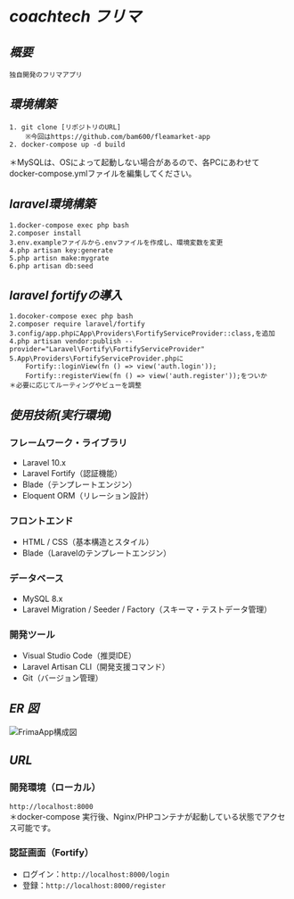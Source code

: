 # _coachtech フリマ_

## _概要_
    独自開発のフリマアプリ

## _環境構築_
    1. git clone [リポジトリのURL]
        ※今回はhttps://github.com/bam600/fleamarket-app
    2. docker-compose up -d build
＊MySQLは、OSによって起動しない場合があるので、各PCにあわせて
docker-compose.ymlファイルを編集してください。

## _laravel環境構築_
    1.docker-compose exec php bash
    2.composer install
    3.env.exampleファイルから.envファイルを作成し、環境変数を変更
    4.php artisan key:generate
    5.php artisn make:mygrate
    6.php artisan db:seed
    
## _laravel fortifyの導入_
    1.docoker-compose exec php bash
    2.composer require laravel/fortify
    3.config/app.phpにApp\Providers\FortifyServiceProvider::class,を追加
    4.php artisan vendor:publish --provider="Laravel\Fortify\FortifyServiceProvider"
    5.App\Providers\FortifyServiceProvider.phpに
        Fortify::loginView(fn () => view('auth.login'));
        Fortify::registerView(fn () => view('auth.register'));をついか
    ＊必要に応じてルーティングやビューを調整


## _使用技術(実行環境)_
### フレームワーク・ライブラリ
  - Laravel 10.x
  - Laravel Fortify（認証機能）
  - Blade（テンプレートエンジン）
  - Eloquent ORM（リレーション設計）
### フロントエンド
  - HTML / CSS（基本構造とスタイル）
  - Blade（Laravelのテンプレートエンジン）
### データベース
  - MySQL 8.x
  - Laravel Migration / Seeder / Factory（スキーマ・テストデータ管理）
### 開発ツール
- Visual Studio Code（推奨IDE）
- Laravel Artisan CLI（開発支援コマンド）
- Git（バージョン管理）

## _ER 図_
![FrimaApp構成図](.fleamarket-app/frimaapp.png)

## _URL_
### 開発環境（ローカル）  
  `http://localhost:8000`  
  ＊docker-compose 実行後、Nginx/PHPコンテナが起動している状態でアクセス可能です。

### 認証画面（Fortify）  
  - ログイン：`http://localhost:8000/login`  
  - 登録：`http://localhost:8000/register`
